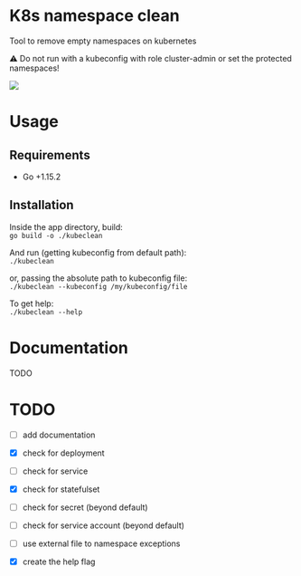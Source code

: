 # K8s namespace clean
Tool to remove empty namespaces on kubernetes

:warning: Do not run with a kubeconfig with role cluster-admin or set the protected namespaces!

![](https://img.shields.io/github/license/edsoncelio/kubeclean)

# Usage

## Requirements
* Go +1.15.2

## Installation
Inside the app directory, build:  
`go build -o ./kubeclean`

And run (getting kubeconfig from default path):   
`./kubeclean`

or, passing the absolute path to kubeconfig file:   
`./kubeclean --kubeconfig /my/kubeconfig/file`

To get help:   
`./kubeclean --help`


# Documentation
TODO

# TODO
 -  [ ] add documentation
 - [x] check for deployment
 - [ ] check for service
 - [x] check for statefulset
 - [ ] check for secret (beyond default)
 - [ ] check for service account (beyond default)
 - [ ] use external file to namespace exceptions
 - [x] create the help flag
 
